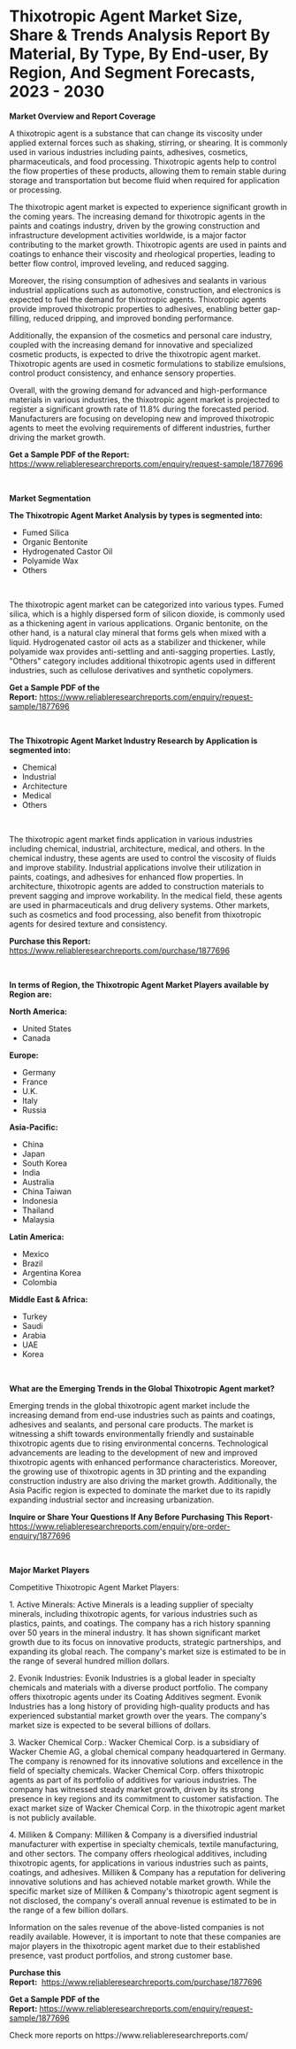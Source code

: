 <p><h1>Thixotropic Agent Market Size, Share & Trends Analysis Report By Material, By Type, By End-user, By Region, And Segment Forecasts, 2023 - 2030</h1></p><p><strong>Market Overview and Report Coverage</strong></p>
<p><p>A thixotropic agent is a substance that can change its viscosity under applied external forces such as shaking, stirring, or shearing. It is commonly used in various industries including paints, adhesives, cosmetics, pharmaceuticals, and food processing. Thixotropic agents help to control the flow properties of these products, allowing them to remain stable during storage and transportation but become fluid when required for application or processing.</p><p>The thixotropic agent market is expected to experience significant growth in the coming years. The increasing demand for thixotropic agents in the paints and coatings industry, driven by the growing construction and infrastructure development activities worldwide, is a major factor contributing to the market growth. Thixotropic agents are used in paints and coatings to enhance their viscosity and rheological properties, leading to better flow control, improved leveling, and reduced sagging.</p><p>Moreover, the rising consumption of adhesives and sealants in various industrial applications such as automotive, construction, and electronics is expected to fuel the demand for thixotropic agents. Thixotropic agents provide improved thixotropic properties to adhesives, enabling better gap-filling, reduced dripping, and improved bonding performance.</p><p>Additionally, the expansion of the cosmetics and personal care industry, coupled with the increasing demand for innovative and specialized cosmetic products, is expected to drive the thixotropic agent market. Thixotropic agents are used in cosmetic formulations to stabilize emulsions, control product consistency, and enhance sensory properties.</p><p>Overall, with the growing demand for advanced and high-performance materials in various industries, the thixotropic agent market is projected to register a significant growth rate of 11.8% during the forecasted period. Manufacturers are focusing on developing new and improved thixotropic agents to meet the evolving requirements of different industries, further driving the market growth.</p></p>
<p><strong>Get a Sample PDF of the Report:</strong> <a href="https://www.reliableresearchreports.com/enquiry/request-sample/1877696">https://www.reliableresearchreports.com/enquiry/request-sample/1877696</a></p>
<p>&nbsp;</p>
<p><strong>Market Segmentation</strong></p>
<p><strong>The Thixotropic Agent Market Analysis by types is segmented into:</strong></p>
<p><ul><li>Fumed Silica</li><li>Organic Bentonite</li><li>Hydrogenated Castor Oil</li><li>Polyamide Wax</li><li>Others</li></ul></p>
<p>&nbsp;</p>
<p><p>The thixotropic agent market can be categorized into various types. Fumed silica, which is a highly dispersed form of silicon dioxide, is commonly used as a thickening agent in various applications. Organic bentonite, on the other hand, is a natural clay mineral that forms gels when mixed with a liquid. Hydrogenated castor oil acts as a stabilizer and thickener, while polyamide wax provides anti-settling and anti-sagging properties. Lastly, "Others" category includes additional thixotropic agents used in different industries, such as cellulose derivatives and synthetic copolymers.</p></p>
<p><strong>Get a Sample PDF of the Report:</strong>&nbsp;<a href="https://www.reliableresearchreports.com/enquiry/request-sample/1877696">https://www.reliableresearchreports.com/enquiry/request-sample/1877696</a></p>
<p>&nbsp;</p>
<p><strong>The Thixotropic Agent Market Industry Research by Application is segmented into:</strong></p>
<p><ul><li>Chemical</li><li>Industrial</li><li>Architecture</li><li>Medical</li><li>Others</li></ul></p>
<p>&nbsp;</p>
<p><p>The thixotropic agent market finds application in various industries including chemical, industrial, architecture, medical, and others. In the chemical industry, these agents are used to control the viscosity of fluids and improve stability. Industrial applications involve their utilization in paints, coatings, and adhesives for enhanced flow properties. In architecture, thixotropic agents are added to construction materials to prevent sagging and improve workability. In the medical field, these agents are used in pharmaceuticals and drug delivery systems. Other markets, such as cosmetics and food processing, also benefit from thixotropic agents for desired texture and consistency.</p></p>
<p><strong>Purchase this Report:</strong>&nbsp; <a href="https://www.reliableresearchreports.com/purchase/1877696">https://www.reliableresearchreports.com/purchase/1877696</a></p>
<p>&nbsp;</p>
<p><strong>In terms of Region, the Thixotropic Agent Market Players available by Region are:</strong></p>
<p>
    <p> <strong> North America: </strong>
        <ul>
            <li>United States</li>
            <li>Canada</li>
        </ul>
        </p> 
    <p> <strong> Europe: </strong>
        <ul>
            <li>Germany</li>
            <li>France</li>
            <li>U.K.</li>
            <li>Italy</li>
            <li>Russia</li>
        </ul>
        </p> 
    <p> <strong> Asia-Pacific: </strong>
        <ul>
            <li>China</li>
            <li>Japan</li>
            <li>South Korea</li>
            <li>India</li>
            <li>Australia</li>
            <li>China Taiwan</li>
            <li>Indonesia</li>
            <li>Thailand</li>
            <li>Malaysia</li>
        </ul>
        </p> 
    <p> <strong> Latin America: </strong>
        <ul>
            <li>Mexico</li>
            <li>Brazil</li>
            <li>Argentina Korea</li>
            <li>Colombia</li>
        </ul>
        </p> 
    <p> <strong> Middle East & Africa: </strong>
        <ul>
            <li>Turkey</li>
            <li>Saudi</li>
            <li>Arabia</li>
            <li>UAE</li>
            <li>Korea</li>
        </ul>
    </p>
    </p>
<p>&nbsp;</p>
<p><strong>What are the Emerging Trends in the Global Thixotropic Agent market?</strong></p>
<p><p>Emerging trends in the global thixotropic agent market include the increasing demand from end-use industries such as paints and coatings, adhesives and sealants, and personal care products. The market is witnessing a shift towards environmentally friendly and sustainable thixotropic agents due to rising environmental concerns. Technological advancements are leading to the development of new and improved thixotropic agents with enhanced performance characteristics. Moreover, the growing use of thixotropic agents in 3D printing and the expanding construction industry are also driving the market growth. Additionally, the Asia Pacific region is expected to dominate the market due to its rapidly expanding industrial sector and increasing urbanization.</p></p>
<p><strong>Inquire or Share Your Questions If Any Before Purchasing This Report</strong>- <a href="https://www.reliableresearchreports.com/enquiry/pre-order-enquiry/1877696">https://www.reliableresearchreports.com/enquiry/pre-order-enquiry/1877696</a></p>
<p>&nbsp;</p>
<p><strong>Major Market Players</strong></p>
<p><p>Competitive Thixotropic Agent Market Players: </p><p>1. Active Minerals: Active Minerals is a leading supplier of specialty minerals, including thixotropic agents, for various industries such as plastics, paints, and coatings. The company has a rich history spanning over 50 years in the mineral industry. It has shown significant market growth due to its focus on innovative products, strategic partnerships, and expanding its global reach. The company's market size is estimated to be in the range of several hundred million dollars.</p><p>2. Evonik Industries: Evonik Industries is a global leader in specialty chemicals and materials with a diverse product portfolio. The company offers thixotropic agents under its Coating Additives segment. Evonik Industries has a long history of providing high-quality products and has experienced substantial market growth over the years. The company's market size is expected to be several billions of dollars.</p><p>3. Wacker Chemical Corp.: Wacker Chemical Corp. is a subsidiary of Wacker Chemie AG, a global chemical company headquartered in Germany. The company is renowned for its innovative solutions and excellence in the field of specialty chemicals. Wacker Chemical Corp. offers thixotropic agents as part of its portfolio of additives for various industries. The company has witnessed steady market growth, driven by its strong presence in key regions and its commitment to customer satisfaction. The exact market size of Wacker Chemical Corp. in the thixotropic agent market is not publicly available.</p><p>4. Milliken & Company: Milliken & Company is a diversified industrial manufacturer with expertise in specialty chemicals, textile manufacturing, and other sectors. The company offers rheological additives, including thixotropic agents, for applications in various industries such as paints, coatings, and adhesives. Milliken & Company has a reputation for delivering innovative solutions and has achieved notable market growth. While the specific market size of Milliken & Company's thixotropic agent segment is not disclosed, the company's overall annual revenue is estimated to be in the range of a few billion dollars.</p><p>Information on the sales revenue of the above-listed companies is not readily available. However, it is important to note that these companies are major players in the thixotropic agent market due to their established presence, vast product portfolios, and strong customer base.</p></p>
<p><strong>Purchase this Report:</strong>&nbsp;&nbsp;<a href="https://www.reliableresearchreports.com/purchase/1877696">https://www.reliableresearchreports.com/purchase/1877696</a></p>
<p></p>
<p><strong>Get a Sample PDF of the Report:</strong>&nbsp;<a href="https://www.reliableresearchreports.com/enquiry/request-sample/1877696">https://www.reliableresearchreports.com/enquiry/request-sample/1877696</a></p>
<p>Check more reports on https://www.reliableresearchreports.com/</p>